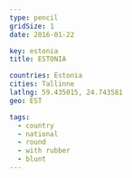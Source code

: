 ```yaml
---
type: pencil
gridSize: 1
date: 2016-01-22

key: estonia
title: ESTONIA

countries: Estonia
cities: Tallinne
latlng: 59.435015, 24.743581
geo: EST

tags:
  - country
  - national
  - round
  - with rubber
  - blunt
---
```

